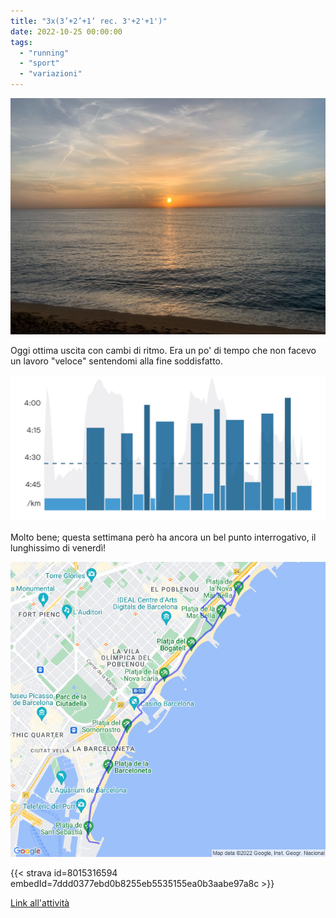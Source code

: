 ```yaml
---
title: "3x(3’+2’+1’ rec. 3'+2'+1')"
date: 2022-10-25 00:00:00
tags: 
  - "running"
  - "sport"
  - "variazioni"
---
```


![](images/IMG_0552.jpg)

Oggi ottima uscita con cambi di ritmo. Era un po' di tempo che non facevo un lavoro "veloce" sentendomi alla fine soddisfatto.

![](images/IMG_0554.jpg)

Molto bene; questa settimana però ha ancora un bel punto interrogativo, il lunghissimo di venerdì!

![](images/20221025-activity-map.png)

{{< strava id=8015316594 embedId=7ddd0377ebd0b8255eb5535155ea0b3aabe97a8c >}}

[Link all'attività](https://strava.com/activities/8015316594)

